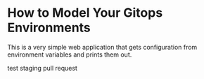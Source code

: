 # How to Model Your Gitops Environments

This is a very simple web application that gets configuration from environment variables and prints them out.

test staging pull request